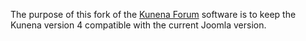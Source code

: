 The purpose of this fork of the [Kunena Forum](https://www.kunena.org) software is to keep the Kunena version 4 compatible with the current Joomla version.
